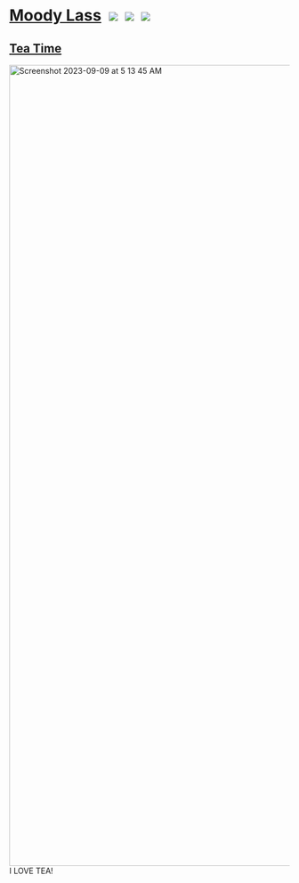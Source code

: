 # <a href="moodylass.com">Moody Lass</a>&nbsp;&nbsp;<img src="https://img.shields.io/website-up-down-green-red/http/monip.org.svg"></img>&nbsp;&nbsp;<img src="https://img.shields.io/badge/Cloudflare-F38020?style=for-the-badge&logo=Cloudflare&logoColor=white"></img>&nbsp;&nbsp;<img src="https://img.shields.io/badge/PayPal-00457C?style=for-the-badge&logo=paypal&logoColor=white"></img>
## <a href="mailto:moodylass@moodylass.com">Tea Time</a>
<img width="1440" alt="Screenshot 2023-09-09 at 5 13 45 AM" src="https://github.com/MoodyLass/Teacup/assets/119916323/2ae13750-a430-467a-b2df-5c9945ae60f8">
I LOVE TEA!
